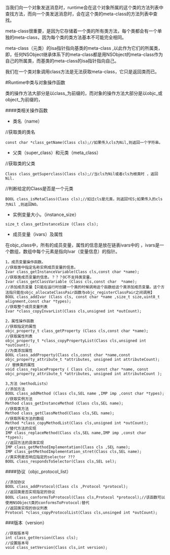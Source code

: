 当我们向一个对象发送消息时，runtime会在这个对象所属的这个类的方法列表中查找方法，而向一个类发送消息时，会在这个类的meta-class的方法列表中查找。

meta-class很重要，是因为它存储着一个类的所有类方法，每个类都会有一个单独的meta-class，因为每个类的类方法基本不可能完全相同。

meta-class（元类）的isa指针指向基类的meta-class ,以此作为它们的所属类，即，任何NSObject继承体系下的meta-class都是用NSObject的meta-class作为自己的所属类，而基类的meta-class的isa指针指向自己。

我们在一个类对象调用class方法是无法获取meta-class，它只是返回类而已。

#Runtime中类与对象操作函数

类的操作方法大部分是以class_为前缀的，而对象的操作方法大部分是以objc_或object_为前缀的，

####类相关操作函数

 * 类名（name）
 
 //获取类的类名
 
 ```
 const char *class_getName(Class cls);//如果传入cls为Nil,则返回一个字符串。
 
 ```
 * 父类（super_class）和元类（meta_class）

//获取类的父类

```
Class class_getSuperclass(Class cls);//当cls为Nil或者cls为根类时 ，返回Nil.

```
//判断给定的Class是否是一个元类

```
BOOL class_isMetaClass(Class cls);//如过cls是元类，则返回YES;如果传入的cls为Nil ,则返回NO。

```
* 实例变量大小。（instance_size）

```
size_t class_getInstanceSize (Class cls);

```
* 成员变量（ivars）及属性

在objc_class中，所有的成员变量，属性的信息是放在链表ivars中的 ，ivars是一个数组，数组中每个元素是指向Ivar（变量信息）的指针。

```
1，成员变量操作函数。
//获取类中指定名称实例成员变量的信息。
Ivar class_getInstanceVariable(Class cls,const char *name);
//获取类成员变量的信息。？？？OC不支持类变量。
Ivar class_getClassVariable (Class cls,const char  *name);
//添加成员变量【只能在运行时创建一个类的时候调用这个函数给这个类添加成员变量。这个方法指只能在objc_allocateClassPair函数与objc_registerClassPair之间调用】
BOOL class_addIvar (Class cls, const char *name ,size_t size,uint8_t alignment,const char *types);
//获取整个成员变量列表
Ivar *class_copyInvarList(Class cls,unsigned int *outCount);
```
```
2，属性操作函数
//获取指定的属性
objc_property_t class_getProperty (Class cls,const char *name);
//获取属性列表
objc_property_t *class_copyPropertyList(Class cls,unsigned int *outCount);
//为类添加属性
BOOL class_addProperty(Class cls,const char *name,const objc_property_attribute_t *attributes, unsigned int attributeCount);
// 替换类的属性
void class_replaceProperty ( Class cls, const char *name, const objc_property_attribute_t *attributes, unsigned int attributeCount );

```
```
3,方法（methodLists）
//添加方法
BOOL class_addMethod (Class cls,SEL name ,IMP imp ,const char *types);
//获取实例方法
Method class_getInstanceMethod (Class cls,SEL name);
//获取类方法
Method class_getClassMethod(Class cls,SEL name);
//获取所有方法的数组
Method *class_copyMethodList(Class cls,unsigned int *outCount);
//替代方法的实现
IMP class_replaceMethod(Class cls,SEL name,IMP imp ,const char *types);
//返回方法的具体实现
IMP class_getMethodImplementation(Class cls ,SEL name);
IMP class_getMethodImplementation_stret(Class cls,SEL name);
//类实例是否响应指定的selector ???
BOOL class_respondsToSelector(Class cls,SEL sel);

```
####协议（objc_protocol_list）

```
//添加协议
BOOL class_addProtocol(Class cls ,Protocol *protocol);
//返回类是否实现指定的协议
BOOL class_conformsToProtocol(Class cls,Protocol *protocol);//该函数可以使用NSObject类的conformsToProtocol:替代
//返回类实现的协议列表
Protocol *class_copyProtocolList(Class cls,unsinged int *outCount);

```
###版本（version）
```
//获取版本号
int class_getVersion(Class cls);
//设置版本号
void class_setVersion(Class cls,int version);
```
```


```



































